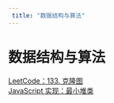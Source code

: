 ```yaml
---
 title: "数据结构与算法"
---
```


# 数据结构与算法

[LeetCode：133. 克隆图](/archives/27969)    
[JavaScript 实现：最小堆类](/archives/27970)    
